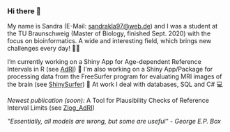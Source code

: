 ### Hi there 👋

My name is Sandra (E-Mail: sandrakla97@web.de) and I was a student at the TU Braunschweig (Master of Biology, finished Sept. 2020) with the focus on bioinformatics. A wide and interesting field, which brings new challenges every day! 🌱🔬 

I’m currently working on a Shiny App for Age-dependent Reference Intervals in R (see [AdRI](https://github.com/SandraKla/Age-dependent-Reference-Intervals)) 💉 
I'm also working on a Shiny App/Package for processing data from the FreeSurfer program for evaluating MRI images of the brain (see [ShinySurfer](https://github.com/SandraKla/ShinySurfer)) 🧠
At work I deal with databases, SQL and C# 💻

*Newest publication (soon):* A Tool for Plausibility Checks of Reference Interval Limits (see [Zlog_AdRI](https://github.com/SandraKla/Zlog_AdRI))

_"Essentially, all models are wrong, but some are useful" - George E.P. Box_



<!--
![Sandra's github stats](https://github-readme-stats.vercel.app/api?username=SandraKla&show_icons=true&theme=dracula) 
**SandraKla/SandraKla** is a ✨ _special_ ✨ repository because its `README.md` (this file) appears on your GitHub profile.

Here are some ideas to get you started:

- 🔭 I’m currently working on ...
- 🌱 I’m currently learning ...
- 👯 I’m looking to collaborate on ...
- 🤔 I’m looking for help with ...
- 💬 Ask me about ...
- 📫 How to reach me: ...
- 😄 Pronouns: ...
- ⚡ Fun fact: ...
-->
